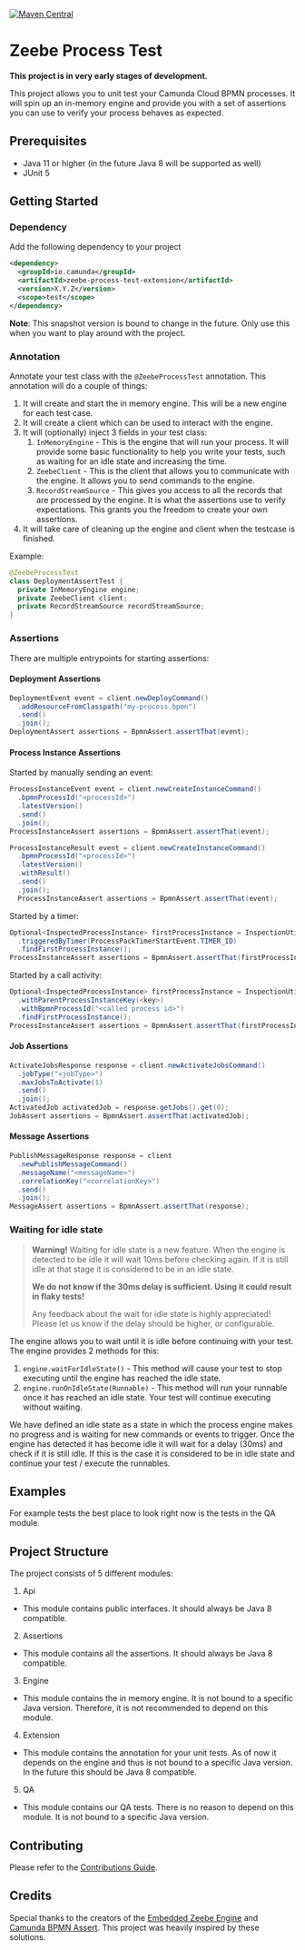 [![Maven Central](https://img.shields.io/maven-central/v/io.camunda/zeebe-process-test)](https://search.maven.org/search?q=g:io.camunda%20a:zeebe-process-test)

# Zeebe Process Test

**This project is in very early stages of development.**

This project allows you to unit test your Camunda Cloud BPMN processes. It will spin up an in-memory
engine and provide you with a set of assertions you can use to verify your process behaves as expected.

## Prerequisites

* Java 11 or higher (in the future Java 8 will be supported as well)
* JUnit 5

## Getting Started

### Dependency

Add the following dependency to your project

```xml
<dependency>
  <groupId>io.camunda</groupId>
  <artifactId>zeebe-process-test-extension</artifactId>
  <version>X.Y.Z</version>
  <scope>test</scope>
</dependency>
```

**Note**: This snapshot version is bound to change in the future. Only use this when you want to play around with the project.

### Annotation

Annotate your test class with the `@ZeebeProcessTest` annotation. This annotation will do a couple of things:

1. It will create and start the in memory engine. This will be a new engine for each test case.
2. It will create a client which can be used to interact with the engine.
3. It will (optionally) inject 3 fields in your test class:
   1. `InMemoryEngine` - This is the engine that will run your process. It will provide some basic functionality
      to help you write your tests, such as waiting for an idle state and increasing the time.
   2. `ZeebeClient` - This is the client that allows you to communicate with the engine.
      It allows you to send commands to the engine.
   3. `RecordStreamSource` - This gives you access to all the records that are processed by the engine.
      It is what the assertions use to verify expectations. This grants you the freedom to create your own assertions.
4. It will take care of cleaning up the engine and client when the testcase is finished.

Example:

```java
@ZeebeProcessTest
class DeploymentAssertTest {
  private InMemoryEngine engine;
  private ZeebeClient client;
  private RecordStreamSource recordStreamSource;
}
```

### Assertions

There are multiple entrypoints for starting assertions:

#### Deployment Assertions

```java
DeploymentEvent event = client.newDeployCommand()
  .addResourceFromClasspath("my-process.bpmn")
  .send()
  .join();
DeploymentAssert assertions = BpmnAssert.assertThat(event);
```

#### Process Instance Assertions

Started by manually sending an event:

```java
ProcessInstanceEvent event = client.newCreateInstanceCommand()
  .bpmnProcessId("<processId>")
  .latestVersion()
  .send()
  .join();
ProcessInstanceAssert assertions = BpmnAssert.assertThat(event);
```

```java
ProcessInstanceResult event = client.newCreateInstanceCommand()
  .bpmnProcessId("<processId>")
  .latestVersion()
  .withResult()
  .send()
  .join();
  ProcessInstanceAssert assertions = BpmnAssert.assertThat(event);
```

Started by a timer:

```java
Optional<InspectedProcessInstance> firstProcessInstance = InspectionUtility.findProcessEvents()
  .triggeredByTimer(ProcessPackTimerStartEvent.TIMER_ID)
  .findFirstProcessInstance();
ProcessInstanceAssert assertions = BpmnAssert.assertThat(firstProcessInstance.get());
```

Started by a call activity:

```java
Optional<InspectedProcessInstance> firstProcessInstance = InspectionUtility.findProcessInstances()
  .withParentProcessInstanceKey(<key>)
  .withBpmnProcessId("<called process id>")
  .findFirstProcessInstance();
ProcessInstanceAssert assertions = BpmnAssert.assertThat(firstProcessInstance.get());
```

#### Job Assertions

```java
ActivateJobsResponse response = client.newActivateJobsCommand()
  .jobType("<jobType>")
  .maxJobsToActivate(1)
  .send()
  .join();
ActivatedJob activatedJob = response.getJobs().get(0);
JobAssert assertions = BpmnAssert.assertThat(activatedJob);
```

#### Message Assertions

```java
PublishMessageResponse response = client
  .newPublishMessageCommand()
  .messageName("<messageName>")
  .correlationKey("<correlationKey>")
  .send()
  .join();
MessageAssert assertions = BpmnAssert.assertThat(response);
```

### Waiting for idle state

> **Warning!** Waiting for idle state is a new feature. When the engine is detected to be idle it
> will wait 10ms before checking again. If it is still idle at that stage it is considered to be in
> an idle state.
>
> **We do not know if the 30ms delay is sufficient. Using it could result in flaky tests!**
>
> Any feedback about the wait for idle state is highly appreciated! Please let us know if the delay should be higher, or configurable.

The engine allows you to wait until it is idle before continuing with your test.
The engine provides 2 methods for this:

1. `engine.waitForIdleState()` - This method will cause your test to stop executing until the engine has reached the idle state.
2. `engine.runOnIdleState(Runnable)` - This method will run your runnable once it has reached an idle state. Your test will continue executing without waiting.

We have defined an idle state as a state in which the process engine makes no progress and is waiting for new commands or events to trigger.
Once the engine has detected it has become idle it will wait for a delay (30ms) and check if it is still idle.
If this is the case it is considered to be in idle state and continue your test / execute the runnables.

## Examples

For example tests the best place to look right now is the tests in the QA module.

## Project Structure

The project consists of 5 different modules:
1. Api
- This module contains public interfaces. It should always be Java 8 compatible.
2. Assertions
- This module contains all the assertions. It should always be Java 8 compatible.
3. Engine
- This module contains the in memory engine. It is not bound to a specific Java version.
Therefore, it is not recommended to depend on this module.
4. Extension
- This module contains the annotation for your unit tests. As of now it depends on the engine
and thus is not bound to a specific Java version. In the future this should be Java 8 compatible.
5. QA
- This module contains our QA tests. There is no reason to depend on this module. It is not bound to a specific Java version.

## Contributing

Please refer to the [Contributions Guide](/CONTRIBUTING.md).

## Credits

Special thanks to the creators of the [Embedded Zeebe Engine](https://github.com/camunda-community-hub/eze)
and [Camunda BPMN Assert](https://github.com/camunda/camunda-bpm-assert).
This project was heavily inspired by these solutions.
